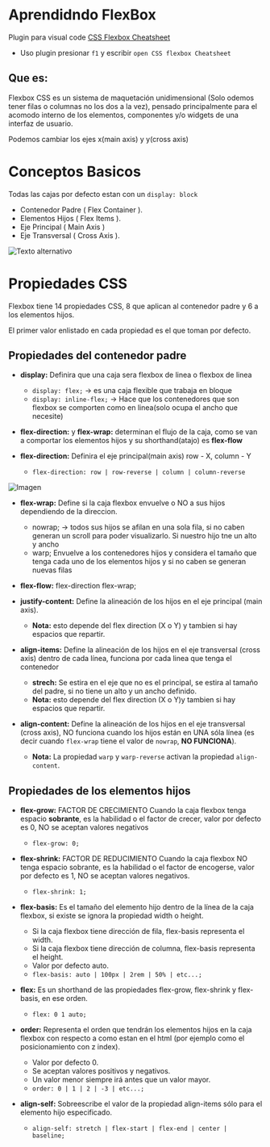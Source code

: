 # Aprendidndo FlexBox

Plugin para visual code [CSS Flexbox Cheatsheet](https://marketplace.visualstudio.com/items?itemName=dzhavat.css-flexbox-cheatsheet)

- Uso plugin presionar `f1` y escribir `open CSS flexbox Cheatsheet`

## Que es:

Flexbox CSS es un sistema de maquetación unidimensional (Solo odemos tener filas o columnas no los dos a la vez), pensado principalmente para el acomodo interno de los elementos, componentes y/o widgets de una interfaz de usuario.

Podemos cambiar los ejes x(main axis) y y(cross axis)

# Conceptos Basicos

Todas las cajas por defecto estan con un `display: block`

- Contenedor Padre ( Flex Container ).
- Elementos Hijos ( Flex Items ).
- Eje Principal ( Main Axis )
- Eje Transversal ( Cross Axis ).

![Texto alternativo](/ruta/a/la/imagen.jpg)

# Propiedades CSS

Flexbox tiene 14 propiedades CSS, 8 que aplican al contenedor padre y 6 a los elementos hijos.

El primer valor enlistado en cada propiedad es el que toman por defecto.

## Propiedades del contenedor padre

- __display:__ Definira que una caja sera flexbox de linea o flexbox de linea
  - `display: flex;` -> es una caja flexible que trabaja en bloque
  - `display: inline-flex;` -> Hace que los contenedores que son flexbox se comporten como en linea(solo ocupa el ancho que necesite)

- __flex-direction:__ y __flex-wrap:__ determinan el flujo de la caja, como se van a comportar los elementos hijos y su shorthand(atajo) es __flex-flow__

- __flex-direction:__ Definira el eje principal(main axis) row - X, column - Y

  - `flex-direction: row | row-reverse | column | column-reverse`

![Imagen](/ruta/a/la/imagen.jpg)

- __flex-wrap:__ Define si la caja flexbox envuelve o NO a sus hijos dependiendo de la direccion.

  - nowrap; -> todos sus hijos se afilan en una sola fila, si no caben generan un scroll para poder visualizarlo. Si nuestro hijo tne un alto y ancho
  - warp; Envuelve a los contenedores hijos y considera el tamaño que tenga cada uno de los elementos hijos y si no caben se generan nuevas filas

- __flex-flow:__ flex-direction flex-wrap;

- __justify-content:__ Define la alineación de los hijos en el eje principal (main axis).
  - __Nota:__ esto depende del flex direction (X o Y) y tambien si hay espacios que repartir.

- __align-items:__ Define la alineación de los hijos en el eje transversal (cross axis) dentro de cada línea, funciona por cada linea que tenga el contenedor
  - __strech:__ Se estira en el eje que no es el principal, se estira al tamaño del padre, si no tiene un alto y un ancho definido.
  - __Nota:__  esto depende del flex direction (X o Y)y tambien si hay espacios que repartir.

- __align-content:__ Define la alineación de los hijos en el eje transversal (cross axis), NO funciona cuando los hijos están en UNA sóla línea (es decir cuando `flex-wrap` tiene el valor de `nowrap`, __NO FUNCIONA__).
  - __Nota:__ La propiedad `warp` y `warp-reverse` activan la propiedad `align-content`.

## Propiedades de los elementos hijos

- __flex-grow:__ FACTOR DE CRECIMIENTO Cuando la caja flexbox tenga espacio __sobrante__, es la habilidad o el factor de crecer, valor por defecto es 0, NO se aceptan valores negativos
  - `flex-grow: 0;`

- __flex-shrink:__ FACTOR DE REDUCIMIENTO Cuando la caja flexbox NO tenga espacio sobrante, es la habilidad o el factor de encogerse, valor por defecto es 1, NO se aceptan valores negativos.
  - `flex-shrink: 1;`

- __flex-basis:__ Es el tamaño del elemento hijo dentro de la línea de la caja flexbox, si existe se ignora la propiedad width o height.

  - Si la caja flexbox tiene dirección de fila, flex-basis representa el width.
  - Si la caja flexbox tiene dirección de columna, flex-basis representa el height.
  - Valor por defecto auto.
  - `flex-basis: auto | 100px | 2rem | 50% | etc...;`

- __flex:__ Es un shorthand de las propiedades flex-grow, flex-shrink y flex-basis, en ese orden.
  - `flex: 0 1 auto;`

- __order:__ Representa el orden que tendrán los elementos hijos en la caja flexbox con respecto a como estan en el html (por ejemplo como el posicionamiento con z index).

  - Valor por defecto 0.
  - Se aceptan valores positivos y negativos.
  - Un valor menor siempre irá antes que un valor mayor.
  - `order: 0 | 1 | 2 | -3 | etc...;`

- __align-self:__ Sobreescribe el valor de la propiedad align-items sólo para el elemento hijo especificado.
  - `align-self: stretch | flex-start | flex-end | center | baseline;`